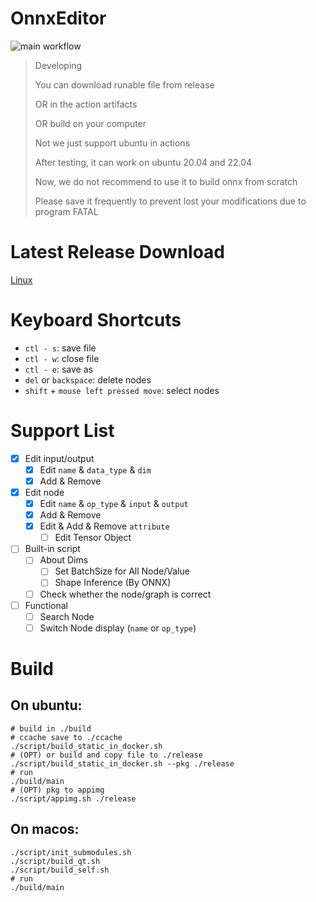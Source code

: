 # OnnxEditor

![main workflow](https://github.com/OYCN/OnnxEditorV2/actions/workflows/all.yml/badge.svg)

> Developing
>
> You can download runable file from release
>
> OR in the action artifacts
>
> OR build on your computer
>
> Not we just support ubuntu in actions
>
> After testing, it can work on ubuntu 20.04 and 22.04
>
> Now, we do not recommend to use it to build onnx from scratch
>
> Please save it frequently to prevent lost your modifications due to program FATAL

# Latest Release Download

[Linux](https://github.com/OYCN/OnnxEditorV2/releases/latest/download/OnnxEditor-x86_64.AppImage)

# Keyboard Shortcuts

 - `ctl - s`: save file
 - `ctl - w`: close file
 - `ctl - e`: save as
 - `del` or `backspace`: delete nodes
 - `shift` + `mouse left pressed move`: select nodes

# Support List

 - [x] Edit input/output
   - [x] Edit `name` & `data_type` & `dim`
   - [x] Add & Remove
 - [x] Edit node
   - [x] Edit `name` & `op_type` & `input` & `output`
   - [x] Add & Remove
   - [x] Edit & Add & Remove `attribute`
     - [ ] Edit Tensor Object
 - [ ] Built-in script
   - [ ] About Dims
     - [ ] Set BatchSize for All Node/Value
     - [ ] Shape Inference (By ONNX)
   - [ ] Check whether the node/graph is correct
 - [ ] Functional
   - [ ] Search Node
   - [ ] Switch Node display (`name` or `op_type`)
 
 # Build
 
 ## On ubuntu:
 
 ```
 # build in ./build
 # ccache save to ./ccache
 ./script/build_static_in_docker.sh 
 # (OPT) or build and copy file to ./release
 ./script/build_static_in_docker.sh --pkg ./release
 # run
 ./build/main
 # (OPT) pkg to appimg
 ./script/appimg.sh ./release
 ```
 
 ## On macos:
 
 ```
 ./script/init_submodules.sh
 ./script/build_qt.sh
 ./script/build_self.sh
 # run
 ./build/main
 ```
